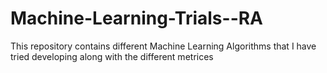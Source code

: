 # Machine-Learning-Trials--RA
This repository contains different Machine Learning Algorithms that I have tried developing along with the different metrices
